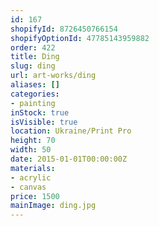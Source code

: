 ```yaml
---
id: 167
shopifyId: 8726450766154
shopifyOptionId: 47785143959882
order: 422
title: Ding
slug: ding
url: art-works/ding
aliases: []
categories:
- painting
inStock: true
isVisible: true
location: Ukraine/Print Pro
height: 70
width: 50
date: 2015-01-01T00:00:00Z
materials:
- acrylic
- canvas
price: 1500
mainImage: ding.jpg
---
```

